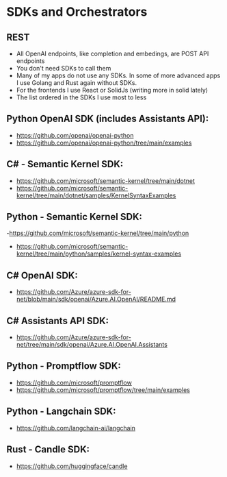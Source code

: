 # SDKs and Orchestrators

## REST

- All OpenAI endpoints, like completion and embedings, are POST API endpoints 
- You don't need SDKs to call them
- Many of my apps do not use any SDKs. In some of more advanced apps I use Golang and Rust again without SDKs.
- For the frontends I use React or SolidJs (writing more in solid lately)
- The list ordered in the SDKs I use most to less

## Python OpenAI SDK (includes Assistants API):

- https://github.com/openai/openai-python
- https://github.com/openai/openai-python/tree/main/examples

## C# - Semantic Kernel SDK:

- https://github.com/microsoft/semantic-kernel/tree/main/dotnet
- https://github.com/microsoft/semantic-kernel/tree/main/dotnet/samples/KernelSyntaxExamples

## Python - Semantic Kernel SDK:

-https://github.com/microsoft/semantic-kernel/tree/main/python
- https://github.com/microsoft/semantic-kernel/tree/main/python/samples/kernel-syntax-examples

## C# OpenAI SDK:

- https://github.com/Azure/azure-sdk-for-net/blob/main/sdk/openai/Azure.AI.OpenAI/README.md

## C# Assistants API SDK:

- https://github.com/Azure/azure-sdk-for-net/tree/main/sdk/openai/Azure.AI.OpenAI.Assistants

## Python - Promptflow SDK:

- https://github.com/microsoft/promptflow
- https://github.com/microsoft/promptflow/tree/main/examples

## Python - Langchain SDK:

- https://github.com/langchain-ai/langchain

## Rust - Candle SDK:

- https://github.com/huggingface/candle
